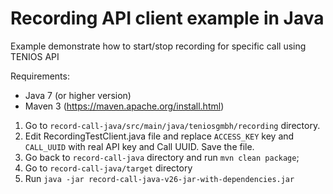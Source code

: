 # Recording API client example in Java

Example demonstrate how to start/stop recording for specific call using TENIOS API

Requirements:
- Java 7 (or higher version)
- Maven 3 (https://maven.apache.org/install.html)

1. Go to `record-call-java/src/main/java/teniosgmbh/recording` directory.
2. Edit RecordingTestClient.java file and replace `ACCESS_KEY` key and `CALL_UUID`
with real API key and Call UUID. Save the file.
3. Go back to `record-call-java` directory and run `mvn clean package`;
4. Go to `record-call-java/target` directory
5. Run `java -jar record-call-java-v26-jar-with-dependencies.jar`


